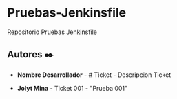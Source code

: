 # Pruebas-Jenkinsfile
Repositorio Pruebas Jenkinsfile

## Autores ✒️
* **Nombre Desarrollador** - # Ticket - Descripcion Ticket

* **Jolyt Mina** - Ticket 001 - "Prueba 001"